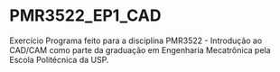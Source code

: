 # PMR3522_EP1_CAD
Exercício Programa feito para a disciplina PMR3522 - Introdução ao CAD/CAM como parte da graduação em Engenharia Mecatrônica pela Escola Politécnica da USP.
